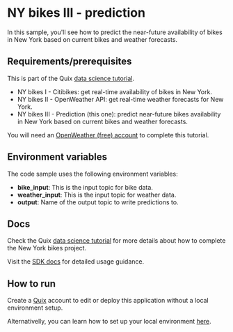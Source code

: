 # NY bikes III - prediction

In this sample, you'll see how to predict the near-future availability of bikes in New York based on current bikes and weather forecasts.

## Requirements/prerequisites

This is part of the Quix [data science tutorial](https://quix.ai/docs/guides/tutorials/data-science-tutorial.html). 

- NY bikes I - Citibikes: get real-time availability of bikes in New York.
- NY bikes II - OpenWeather API: get real-time weather forecasts for New York.
- NY bikes III - Prediction (this one): predict near-future bikes availability in New York based on current bikes and weather forecasts.

You will need an [OpenWeather (free) account](https://home.openweathermap.org/users/sign_up/) to complete this tutorial.


## Environment variables

The code sample uses the following environment variables:

- **bike_input**: This is the input topic for bike data.
- **weather_input**: This is the input topic for weather data.
- **output**: Name of the output topic to write predictions to.

## Docs
Check the Quix [data science tutorial](https://quix.ai/docs/guides/tutorials/data-science-tutorial.html) for more details about how to complete the New York bikes project. 

Visit the [SDK docs](https://quix.ai/docs/sdk/introduction.html) for detailed usage guidance.

## How to run
Create a [Quix](https://portal.platform.quix.ai/self-sign-up?xlink=github) account to edit or deploy this application without a local environment setup.

Alternativelly, you can learn how to set up your local environment [here](/python/local-development).


